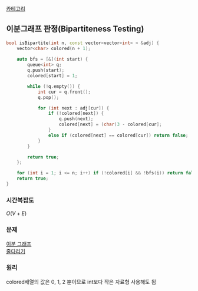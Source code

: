 [카테고리](/README.md)
## 이분그래프 판정(Bipartiteness Testing)
```cpp
bool isBipartite(int n, const vector<vector<int> > &adj) {
    vector<char> colored(n + 1);
    
    auto bfs = [&](int start) {
        queue<int> q;
        q.push(start);
        colored[start] = 1;

        while (!q.empty()) {
            int cur = q.front();
            q.pop();

            for (int next : adj[cur]) {
                if (!colored[next]) {
                    q.push(next);
                    colored[next] = (char)3 - colored[cur];
                }
                else if (colored[next] == colored[cur]) return false;
            }
        }

        return true;
    };

    for (int i = 1; i <= n; i++) if (!colored[i] && !bfs(i)) return false;
    return true;
}
```
### 시간복잡도 
$O(V+E)$   

### 문제
[이분 그래프](https://www.acmicpc.net/problem/1707)   
[줄다리기](https://www.acmicpc.net/problem/31444)   

### 원리
colored배열의 값은 0, 1, 2 뿐이므로 int보다 작은 자료형 사용해도 됨   